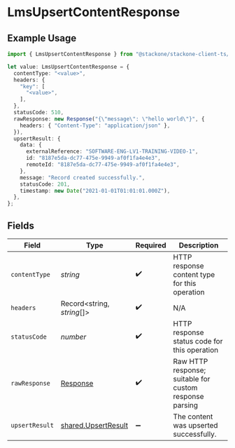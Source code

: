 # LmsUpsertContentResponse

## Example Usage

```typescript
import { LmsUpsertContentResponse } from "@stackone/stackone-client-ts/sdk/models/operations";

let value: LmsUpsertContentResponse = {
  contentType: "<value>",
  headers: {
    "key": [
      "<value>",
    ],
  },
  statusCode: 510,
  rawResponse: new Response("{\"message\": \"hello world\"}", {
    headers: { "Content-Type": "application/json" },
  }),
  upsertResult: {
    data: {
      externalReference: "SOFTWARE-ENG-LV1-TRAINING-VIDEO-1",
      id: "8187e5da-dc77-475e-9949-af0f1fa4e4e3",
      remoteId: "8187e5da-dc77-475e-9949-af0f1fa4e4e3",
    },
    message: "Record created successfully.",
    statusCode: 201,
    timestamp: new Date("2021-01-01T01:01:01.000Z"),
  },
};
```

## Fields

| Field                                                                 | Type                                                                  | Required                                                              | Description                                                           |
| --------------------------------------------------------------------- | --------------------------------------------------------------------- | --------------------------------------------------------------------- | --------------------------------------------------------------------- |
| `contentType`                                                         | *string*                                                              | :heavy_check_mark:                                                    | HTTP response content type for this operation                         |
| `headers`                                                             | Record<string, *string*[]>                                            | :heavy_check_mark:                                                    | N/A                                                                   |
| `statusCode`                                                          | *number*                                                              | :heavy_check_mark:                                                    | HTTP response status code for this operation                          |
| `rawResponse`                                                         | [Response](https://developer.mozilla.org/en-US/docs/Web/API/Response) | :heavy_check_mark:                                                    | Raw HTTP response; suitable for custom response parsing               |
| `upsertResult`                                                        | [shared.UpsertResult](../../../sdk/models/shared/upsertresult.md)     | :heavy_minus_sign:                                                    | The content was upserted successfully.                                |